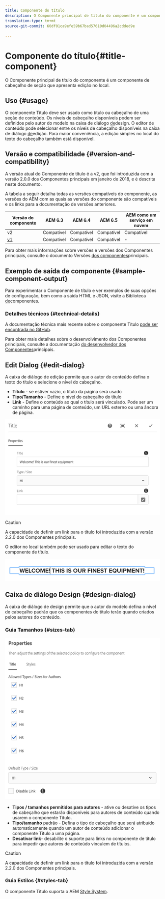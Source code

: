 ```yaml
---
title: Componente do título
description: O Componente principal de título do componente é um componente de cabeçalho de seção que apresenta edição no local.
translation-type: tm+mt
source-git-commit: 60df01ca9efe59b67bad57610d04496a2cdded9e

---
```



# Componente do título{#title-component}

O Componente principal de título do componente é um componente de cabeçalho de seção que apresenta edição no local.

## Uso {#usage}

O componente Título deve ser usado como título ou cabeçalho de uma seção de conteúdo. Os níveis de cabeçalho disponíveis podem ser definidos pelo autor do modelo na caixa de diálogo [de](#design-dialog)design. O editor de conteúdo pode selecionar entre os níveis de cabeçalho disponíveis na caixa de diálogo [de](#edit-dialog)edição. Para maior conveniência, a edição simples no local do texto do cabeçalho também está disponível.

## Versão e compatibilidade {#version-and-compatibility}

A versão atual do Componente de título é a v2, que foi introduzida com a versão 2.0.0 dos Componentes principais em janeiro de 2018, e é descrita neste documento.

A tabela a seguir detalha todas as versões compatíveis do componente, as versões do AEM com as quais as versões do componente são compatíveis e os links para a documentação de versões anteriores.

| Versão do componente | AEM 6.3 | AEM 6.4 | AEM 6.5 | AEM como um serviço em nuvem |
|---|---|---|---|---|
| v2 | Compatível | Compatível | Compatível | Compatível |
| [v1](title-v1.md) | Compatível | Compatível | Compatível | - |

Para obter mais informações sobre versões e versões dos Componentes principais, consulte o documento Versões [dos componentes](versions.md)principais.

## Exemplo de saída de componente {#sample-component-output}

Para experimentar o Componente de título e ver exemplos de suas opções de configuração, bem como a saída HTML e JSON, visite a Biblioteca [de](https://adobe.com/go/aem_cmp_library_title)componentes.

### Detalhes técnicos {#technical-details}

A documentação técnica mais recente sobre o componente Título [pode ser encontrada no GitHub](https://adobe.com/go/aem_cmp_tech_title_v2).

Para obter mais detalhes sobre o desenvolvimento dos Componentes principais, consulte a documentação [do desenvolvedor dos Componentes](developing.md)principais.

## Edit Dialog {#edit-dialog}

A caixa de diálogo de edição permite que o autor do conteúdo defina o texto do título e selecione o nível do cabeçalho.

* **Título** - se estiver vazio, o título da página será usado
* **Tipo/Tamanho** - Define o nível do cabeçalho do título
* **Link** - Define o conteúdo ao qual o título será vinculado. Pode ser um caminho para uma página de conteúdo, um URL externo ou uma âncora de página.

![](assets/screenshot_2018-10-19at110055.png)

>[!CAUTION]
>
>A capacidade de definir um link para o título foi introduzida com a versão 2.2.0 dos Componentes principais.

O editor no local também pode ser usado para editar o texto do componente de título.

![](assets/chlimage_1-37.png)

## Caixa de diálogo Design {#design-dialog}

A caixa de diálogo de design permite que o autor do modelo defina o nível de cabeçalho padrão que os componentes do título terão quando criados pelos autores do conteúdo.

### Guia Tamanhos {#sizes-tab}

![](assets/screenshot_2018-10-19at110120.png)

* **Tipos / tamanhos permitidos para autores** - ative ou desative os tipos de cabeçalho que estarão disponíveis para autores de conteúdo quando usarem o componente Título.
* **Tipo/tamanho** padrão - Defina o tipo de cabeçalho que será atribuído automaticamente quando um autor de conteúdo adicionar o componente Título a uma página.
* **Desativar link**- desabilite o suporte para links no componente de título para impedir que autores de conteúdo vinculem de títulos.

>[!CAUTION]
>
>A capacidade de definir um link para o título foi introduzida com a versão 2.2.0 dos Componentes principais.

### Guia Estilos {#styles-tab}

O componente Título suporta o AEM [Style System](authoring.md#component-styling).
